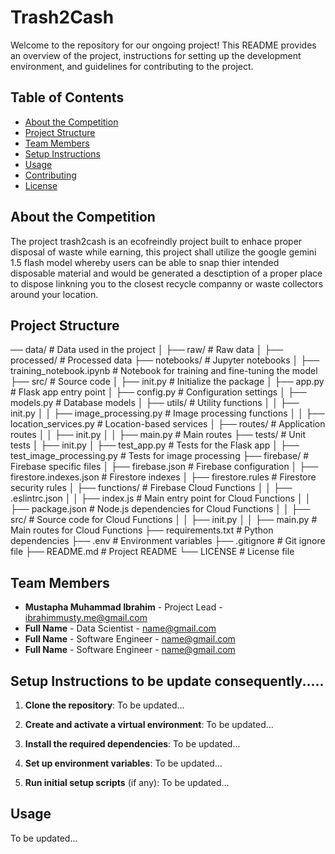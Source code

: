 # Trash2Cash

Welcome to the repository for our ongoing project! This README provides an overview of the project, instructions for setting up the development environment, and guidelines for contributing to the project.

## Table of Contents

- [About the Competition](#about-the-competition)
- [Project Structure](#project-structure)
- [Team Members](#team-members)
- [Setup Instructions](#setup-instructions)
- [Usage](#usage)
- [Contributing](#contributing)
- [License](#license)

## About the Competition
The project trash2cash is an ecofreindly project built to enhace proper disposal of waste while earning, this project shall utilize the google gemini 1.5 flash model whereby users can be able to snap thier intended disposable material and would be generated a desctiption of a proper place to dispose linkning you to the closest recycle companny or waste collectors around your location.

## Project Structure
── data/ # Data used in the project
│ ├── raw/ # Raw data
│ ├── processed/ # Processed data
├── notebooks/ # Jupyter notebooks
│ ├── training_notebook.ipynb # Notebook for training and fine-tuning the model
├── src/ # Source code
│ ├── init.py # Initialize the package
│ ├── app.py # Flask app entry point
│ ├── config.py # Configuration settings
│ ├── models.py # Database models
│ ├── utils/ # Utility functions
│ │ ├── init.py
│ │ ├── image_processing.py # Image processing functions
│ │ ├── location_services.py # Location-based services
│ ├── routes/ # Application routes
│ │ ├── init.py
│ │ ├── main.py # Main routes
├── tests/ # Unit tests
│ ├── init.py
│ ├── test_app.py # Tests for the Flask app
│ ├── test_image_processing.py # Tests for image processing
├── firebase/ # Firebase specific files
│ ├── firebase.json # Firebase configuration
│ ├── firestore.indexes.json # Firestore indexes
│ ├── firestore.rules # Firestore security rules
│ ├── functions/ # Firebase Cloud Functions
│ │ ├── .eslintrc.json
│ │ ├── index.js # Main entry point for Cloud Functions
│ │ ├── package.json # Node.js dependencies for Cloud Functions
│ │ ├── src/ # Source code for Cloud Functions
│ │ ├── init.py
│ │ ├── main.py # Main routes for Cloud Functions
├── requirements.txt # Python dependencies
├── .env # Environment variables
├── .gitignore # Git ignore file
├── README.md # Project README
└── LICENSE # License file

## Team Members

- **Mustapha Muhammad Ibrahim** - Project Lead - [ibrahimmusty.me@gmail.com](mailto:ibrahimmusty.me@gmail.com)
- **Full Name** - Data Scientist - [name@gmail.com](mailto:name@gmail.com)
- **Full Name** - Software Engineer - [name@gmail.com](mailto:name@gmail.com)
- **Full Name** - Software Engineer - [name@gmail.com](mailto:name@gmail.com)

## Setup Instructions to be update consequently.....

1. **Clone the repository**:
    To be updated...

2. **Create and activate a virtual environment**:
    To be updated...

3. **Install the required dependencies**:
    To be updated...

4. **Set up environment variables**:
    To be updated...

5. **Run initial setup scripts** (if any):
    To be updated...

## Usage

To be updated...
